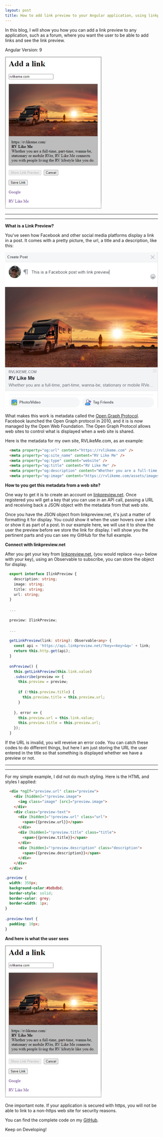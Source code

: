 ```yaml
---
layout: post
title: How to add link preview to your Angular application, using linkpreview.net
---
```


In this blog, I will show you how you can add a link preview to any application, such as a forum, where you want the user to be able to add links and see the link preview.

Angular Version: 9

<img src="/images/link-preview.png" height="500px">

----
****

**What is a Link Preview?**

You've seen how Facebook and other social media platforms display a link in a post.  It comes with a pretty picture, the url, a title and a description, like this: 

![Facebook Example](/images/link-preview-fb.png)

What makes this work is metadata called the [Open Graph Protocol](https://ogp.me/#:~:text=Introduction,any%20other%20object%20on%20Facebook.).  Facebook launched the Open Graph protocol in 2010, and it is is now managed by the Open Web Foundation.  The Open Graph Protocol allows web sites to control what is displayed when a web site is shared.  

Here is the metadata for my own site, RVLikeMe.com, as an example:

```html
  <meta property="og:url" content="https://rvlikeme.com" />
  <meta property="og:site_name" content="RV Like Me" />
  <meta property="og:type" content="website" />
  <meta property="og:title" content="RV Like Me" />
  <meta property="og:description" content="Whether you are a full-time, part-time, wanna-be, stationary or mobile RVer, RV Like Me connects you with people living the RV lifestyle like you do." />
  <meta property="og:image" content="https://rvlikeme.com/assets/images/rvlikeme.jpg" />
```

**How to you get this metadata from a web site?**

One way to get it is to create an account on [linkpreview.net](https://linkpreview.net).  Once registered you will get a key that you can use in an API call, passing a URL and receiving back a JSON object with the metadata from that web site.  

Once you have the JSON object from linkpreview.net, it's just a matter of formatting it for display.  You could show it when the user hovers over a link or show it as part of a post.   In our example here, we will use it to show the user the preview before we store the link for display.   I will show you the pertinent parts and you can see my GitHub for the full example.

**Connect with linkpreview.net**

After you get your key from [linkpreview.net](https://linkpreview.net), (you would replace `<key>` below with your key), using an Observable to subscribe, you can store the object for display.  
```typescript
  export interface IlinkPreview {
    description: string;
    image: string;
    title: string;
    url: string;
  }
  
  ...
  
  preview: IlinkPreview;
  
  ...
  
  getLinkPreview(link: string): Observable<any> {
    const api = 'https://api.linkpreview.net/?key=<key>&q=' + link;
    return this.http.get(api);
  }
  
  onPreview() {
    this.getLinkPreview(this.link.value)
    .subscribe(preview => {
      this.preview = preview;

      if (!this.preview.title) {
        this.preview.title = this.preview.url;
      }

    }, error => {
      this.preview.url = this.link.value;
      this.preview.title = this.preview.url;
    });
  }
```

If the URL is invalid, you will reveive an error code.  You can catch these codes to do different things, but here I am just storing the URL the user entered in the title so that something is displayed whether we have a preview or not.  

----
****

For my simple example, I did not do much styling.   Here is the HTML and styles I applied:

```html
  <div *ngIf="preview.url" class="preview">
    <div [hidden]="!preview.image">
      <img class="image" [src]="preview.image">
    </div>
    <div class="preview-text">
      <div [hidden]="!preview.url" class="url">
        <span>{{preview.url}}</span>
      </div>
      <div [hidden]="!preview.title" class="title">
        <span>{{preview.title}}</span>
      </div>
      <div [hidden]="!preview.description" class="description">
        <span>{{preview.description}}</span>
      </div>
    </div>
  </div>
```

```css
.preview {
  width: 350px;
  background-color:#bdbdbd;
  border-style: solid;
  border-color: grey;
  border-width: 1px;
}

.preview-text {
  padding: 10px;
}
```

**And here is what the user sees**

<img src="/images/link-preview.png" height="500px">

One important note.  If your application is secured with https, you will not be able to link to a non-https web site for security reasons. 

You can find the complete code on my [GitHub](https://github.com/DaveStaudenmaier/LinkPreview).

Keep on Developing!
